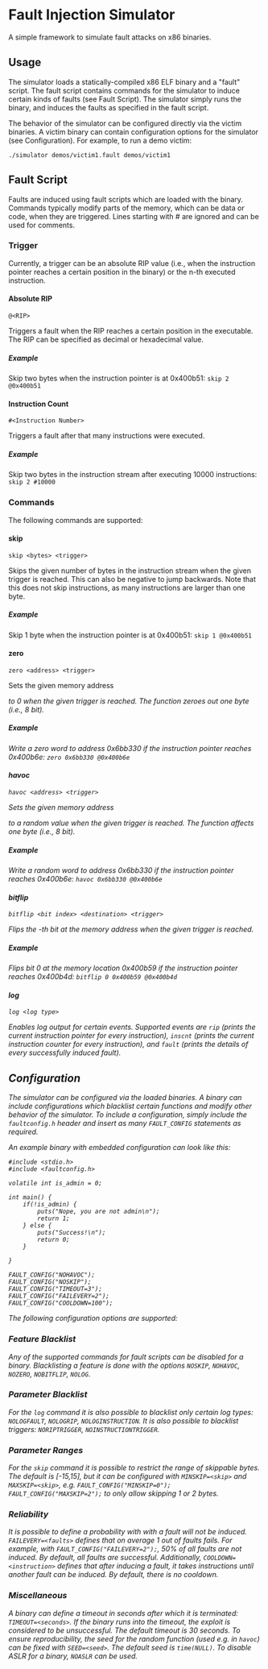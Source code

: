 # Fault Injection Simulator

A simple framework to simulate fault attacks on x86 binaries.

## Usage

The simulator loads a statically-compiled x86 ELF binary and a "fault" script. The fault script contains commands for the simulator to induce certain kinds of faults (see Fault Script). The simulator simply runs the binary, and induces the faults as specified in the fault script.

The behavior of the simulator can be configured directly via the victim binaries. A victim binary can contain configuration options for the simulator (see Configuration).
For example, to run a demo victim:

    ./simulator demos/victim1.fault demos/victim1


## Fault Script

Faults are induced using fault scripts which are loaded with the binary. Commands typically modify parts of the memory, which can be data or code, when they are triggered.
Lines starting with # are ignored and can be used for comments.

### Trigger
Currently, a trigger can be an absolute RIP value (i.e., when the instruction pointer reaches a certain position in the binary) or the n-th executed instruction.

#### Absolute RIP

    @<RIP>

Triggers a fault when the RIP reaches a certain position in the executable. The RIP can be specified as decimal or hexadecimal value.

##### Example
Skip two bytes when the instruction pointer is at 0x400b51: `skip 2 @0x400b51`

#### Instruction Count

    #<Instruction Number>

Triggers a fault after that many instructions were executed.

##### Example
Skip two bytes in the instruction stream after executing 10000 instructions: `skip 2 #10000`

### Commands
The following commands are supported:

#### skip

    skip <bytes> <trigger>

Skips the given number of bytes <bytes> in the instruction stream when the given trigger <trigger> is reached. This can also be negative to jump backwards. Note that this does not skip <bytes> instructions, as many instructions are larger than one byte.

##### Example
Skip 1 byte when the instruction pointer is at 0x400b51: `skip 1 @0x400b51`

#### zero

    zero <address> <trigger>

Sets the given memory address <address> to 0 when the given trigger <trigger> is reached. The function zeroes out one byte (i.e., 8 bit).

##### Example
Write a zero word to address 0x6bb330 if the instruction pointer reaches 0x400b6e: `zero 0x6bb330 @0x400b6e`

#### havoc

    havoc <address> <trigger>

Sets the given memory address <address> to a random value when the given trigger <trigger> is reached. The function affects one byte (i.e., 8 bit).

##### Example
Write a random word to address 0x6bb330 if the instruction pointer reaches 0x400b6e: `havoc 0x6bb330 @0x400b6e`


#### bitflip

    bitflip <bit index> <destination> <trigger>

Flips the <bit index>-th bit at the memory address <destination> when the given trigger <trigger> is reached.

##### Example
Flips bit 0 at the memory location 0x400b59 if the instruction pointer reaches 0x400b4d: `bitflip 0 0x400b59 @0x400b4d`

#### log

    log <log type>

Enables log output for certain events. Supported events are `rip` (prints the current instruction pointer for every instruction), `inscnt` (prints the current instruction counter for every instruction), and `fault` (prints the details of every successfully induced fault).

## Configuration

The simulator can be configured via the loaded binaries. A binary can include configurations which blacklist certain functions and modify other behavior of the simulator.
To include a configuration, simply include the `faultconfig.h` header and insert as many `FAULT_CONFIG` statements as required.

An example binary with embedded configuration can look like this:

    #include <stdio.h>
    #include <faultconfig.h>

    volatile int is_admin = 0;

    int main() {
        if(!is_admin) {
            puts("Nope, you are not admin\n");
            return 1;
        } else {
            puts("Success!\n");
            return 0;
        }

    }

    FAULT_CONFIG("NOHAVOC");
    FAULT_CONFIG("NOSKIP");
    FAULT_CONFIG("TIMEOUT=3");
    FAULT_CONFIG("FAILEVERY=2");
    FAULT_CONFIG("COOLDOWN=100");

The following configuration options are supported:

### Feature Blacklist

Any of the supported commands for fault scripts can be disabled for a binary. Blacklisting a feature is done with the options `NOSKIP`, `NOHAVOC`, `NOZERO`, `NOBITFLIP`, `NOLOG`.

### Parameter Blacklist

For the `log` command it is also possible to blacklist only certain log types: `NOLOGFAULT`, `NOLOGRIP`, `NOLOGINSTRUCTION`.
It is also possible to blacklist triggers: `NORIPTRIGGER`, `NOINSTRUCTIONTRIGGER`.

### Parameter Ranges

For the `skip` command it is possible to restrict the range of skippable bytes. The default is [-15,15], but it can be configured with `MINSKIP=<skip>` and `MAXSKIP=<skip>`, e.g. `FAULT_CONFIG("MINSKIP=0"); FAULT_CONFIG("MAXSKIP=2");` to only allow skipping 1 or 2 bytes.

### Reliability

It is possible to define a probability with with a fault will not be induced. `FAILEVERY=<faults>` defines that on average 1 out of <faults> faults fails. For example, with `FAULT_CONFIG("FAILEVERY=2");`, 50% of all faults are not induced. By default, all faults are successful.
Additionally, `COOLDOWN=<instruction>` defines that after inducing a fault, it takes <instruction> instructions until another fault can be induced. By default, there is no cooldown.

### Miscellaneous

A binary can define a timeout in seconds after which it is terminated: `TIMEOUT=<seconds>`. If the binary runs into the timeout, the exploit is considered to be unsuccessful. The default timeout is 30 seconds.
To ensure reproducibility, the seed for the random function (used e.g. in `havoc`) can be fixed with `SEED=<seed>`. The default seed is `time(NULL)`.
To disable ASLR for a binary, `NOASLR` can be used. 

